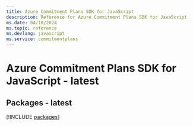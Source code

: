 ```yaml
---
title: Azure Commitment Plans SDK for JavaScript
description: Reference for Azure Commitment Plans SDK for JavaScript
ms.date: 04/10/2024
ms.topic: reference
ms.devlang: javascript
ms.service: commitmentplans
---
```

# Azure Commitment Plans SDK for JavaScript - latest
## Packages - latest
[!INCLUDE [packages](commitment-plans-index.md)]